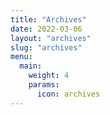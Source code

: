 ```yaml
---
title: "Archives"
date: 2022-03-06
layout: "archives"
slug: "archives"
menu:
  main:
    weight: 4
    params:
      icon: archives
---
```

